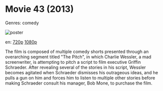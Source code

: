 # Movie 43 (2013)

Genres: comedy

![poster](http://image.tmdb.org/t/p/w500/cJvaW8eZCFS7JncM6HRKyykVTYC.jpg)

en:
  [720p](magnet:?xt=urn:btih:8D86A278195AEDD3C5ADEDBDCB07702119546130&tr=udp://glotorrents.pw:6969/announce&tr=udp://tracker.opentrackr.org:1337/announce&tr=udp://torrent.gresille.org:80/announce&tr=udp://tracker.openbittorrent.com:80&tr=udp://tracker.coppersurfer.tk:6969&tr=udp://tracker.leechers-paradise.org:6969&tr=udp://p4p.arenabg.ch:1337&tr=udp://tracker.internetwarriors.net:1337)
  [1080p](magnet:?xt=urn:btih:3E51E837272E0F7B4FF6EED98A706E968BE99DEC&tr=udp://glotorrents.pw:6969/announce&tr=udp://tracker.opentrackr.org:1337/announce&tr=udp://torrent.gresille.org:80/announce&tr=udp://tracker.openbittorrent.com:80&tr=udp://tracker.coppersurfer.tk:6969&tr=udp://tracker.leechers-paradise.org:6969&tr=udp://p4p.arenabg.ch:1337&tr=udp://tracker.internetwarriors.net:1337)
  


The film is composed of multiple comedy shorts presented through an overarching segment titled "The Pitch", in which Charlie Wessler, a mad screenwriter, is attempting to pitch a script to film executive Griffin Schraeder. After revealing several of the stories in his script, Wessler becomes agitated when Schraeder dismisses his outrageous ideas, and he pulls a gun on him and forces him to listen to multiple other stories before making Schraeder consult his manager, Bob Mone, to purchase the film.